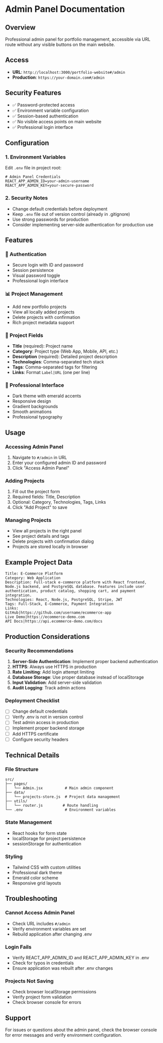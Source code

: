# Admin Panel Documentation

## Overview
Professional admin panel for portfolio management, accessible via URL route without any visible buttons on the main website.

## Access
- **URL**: `http://localhost:3000/portfolio-website#/admin`
- **Production**: `https://your-domain.com#/admin`

## Security Features
- ✅ Password-protected access
- ✅ Environment variable configuration
- ✅ Session-based authentication
- ✅ No visible access points on main website
- ✅ Professional login interface

## Configuration

### 1. Environment Variables
Edit `.env` file in project root:
```env
# Admin Panel Credentials
REACT_APP_ADMIN_ID=your-admin-username
REACT_APP_ADMIN_KEY=your-secure-password
```

### 2. Security Notes
- Change default credentials before deployment
- Keep `.env` file out of version control (already in .gitignore)
- Use strong passwords for production
- Consider implementing server-side authentication for production use

## Features

### 🔐 Authentication
- Secure login with ID and password
- Session persistence
- Visual password toggle
- Professional login interface

### 📊 Project Management
- Add new portfolio projects
- View all locally added projects
- Delete projects with confirmation
- Rich project metadata support

### 📝 Project Fields
- **Title** (required): Project name
- **Category**: Project type (Web App, Mobile, API, etc.)
- **Description** (required): Detailed project description
- **Technologies**: Comma-separated tech stack
- **Tags**: Comma-separated tags for filtering
- **Links**: Format `Label|URL` (one per line)

### 🎨 Professional Interface
- Dark theme with emerald accents
- Responsive design
- Gradient backgrounds
- Smooth animations
- Professional typography

## Usage

### Accessing Admin Panel
1. Navigate to `#/admin` in URL
2. Enter your configured admin ID and password
3. Click "Access Admin Panel"

### Adding Projects
1. Fill out the project form
2. Required fields: Title, Description
3. Optional: Category, Technologies, Tags, Links
4. Click "Add Project" to save

### Managing Projects
- View all projects in the right panel
- See project details and tags
- Delete projects with confirmation dialog
- Projects are stored locally in browser

## Example Project Data

```
Title: E-Commerce Platform
Category: Web Application
Description: Full-stack e-commerce platform with React frontend, Node.js backend, and PostgreSQL database. Features include user authentication, product catalog, shopping cart, and payment integration.
Technologies: React, Node.js, PostgreSQL, Stripe, JWT
Tags: Full-Stack, E-Commerce, Payment Integration
Links: 
GitHub|https://github.com/username/ecommerce-app
Live Demo|https://ecommerce-demo.com
API Docs|https://api.ecommerce-demo.com/docs
```

## Production Considerations

### Security Recommendations
1. **Server-Side Authentication**: Implement proper backend authentication
2. **HTTPS**: Always use HTTPS in production
3. **Rate Limiting**: Add login attempt limiting
4. **Database Storage**: Use proper database instead of localStorage
5. **Input Validation**: Add server-side validation
6. **Audit Logging**: Track admin actions

### Deployment Checklist
- [ ] Change default credentials
- [ ] Verify .env is not in version control
- [ ] Test admin access in production
- [ ] Implement proper backend storage
- [ ] Add HTTPS certificate
- [ ] Configure security headers

## Technical Details

### File Structure
```
src/
├── pages/
│   └── Admin.jsx          # Main admin component
├── data/
│   └── projects-store.js  # Project data management
├── utils/
│   └── router.js         # Route handling
└── .env                   # Environment variables
```

### State Management
- React hooks for form state
- localStorage for project persistence
- sessionStorage for authentication

### Styling
- Tailwind CSS with custom utilities
- Professional dark theme
- Emerald color scheme
- Responsive grid layouts

## Troubleshooting

### Cannot Access Admin Panel
- Check URL includes `#/admin`
- Verify environment variables are set
- Rebuild application after changing .env

### Login Fails
- Verify REACT_APP_ADMIN_ID and REACT_APP_ADMIN_KEY in .env
- Check for typos in credentials
- Ensure application was rebuilt after .env changes

### Projects Not Saving
- Check browser localStorage permissions
- Verify project form validation
- Check browser console for errors

## Support
For issues or questions about the admin panel, check the browser console for error messages and verify environment configuration.